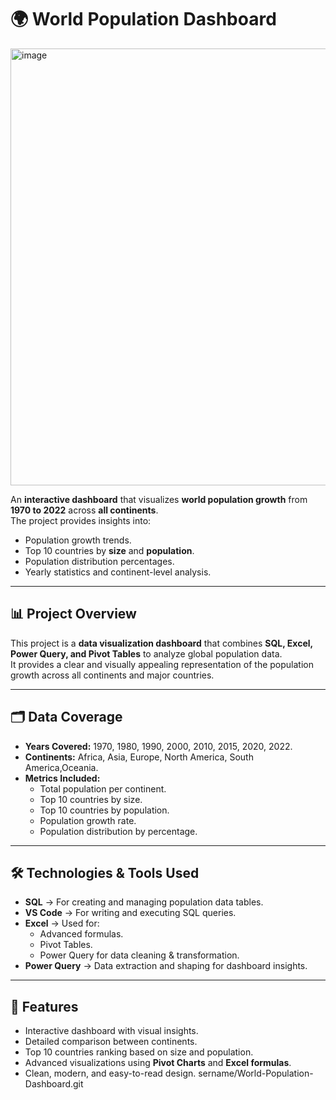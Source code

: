 # 🌍 World Population Dashboard

<img width="1860" height="699" alt="image" src="https://github.com/user-attachments/assets/2c9dbe18-50b3-4c58-ae7f-ccca4ed0b407" />

An **interactive dashboard** that visualizes **world population growth** from **1970 to 2022** across **all continents**.  
The project provides insights into:
- Population growth trends.
- Top 10 countries by **size** and **population**.
- Population distribution percentages.
- Yearly statistics and continent-level analysis.

---

## 📊 **Project Overview**
This project is a **data visualization dashboard** that combines **SQL, Excel, Power Query, and Pivot Tables** to analyze global population data.  
It provides a clear and visually appealing representation of the population growth across all continents and major countries.

---

## 🗂 **Data Coverage**
- **Years Covered:** 1970, 1980, 1990, 2000, 2010, 2015, 2020, 2022.
- **Continents:** Africa, Asia, Europe, North America, South America,Oceania.
- **Metrics Included:**
  - Total population per continent.
  - Top 10 countries by size.
  - Top 10 countries by population.
  - Population growth rate.
  - Population distribution by percentage.

---

## 🛠 **Technologies & Tools Used**
- **SQL** → For creating and managing population data tables.
- **VS Code** → For writing and executing SQL queries.
- **Excel** → Used for:
  - Advanced formulas.
  - Pivot Tables.
  - Power Query for data cleaning & transformation.
- **Power Query** → Data extraction and shaping for dashboard insights.

---

## 🚀 **Features**
- Interactive dashboard with visual insights.
- Detailed comparison between continents.
- Top 10 countries ranking based on size and population.
- Advanced visualizations using **Pivot Charts** and **Excel formulas**.
- Clean, modern, and easy-to-read design.
sername/World-Population-Dashboard.git
